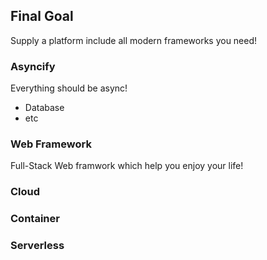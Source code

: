 ## Final Goal

Supply a platform include all modern frameworks you need! 

### Asyncify

Everything should be async!
- Database
- etc

### Web Framework

Full-Stack Web framwork which help you enjoy your life!

### Cloud


### Container


### Serverless

